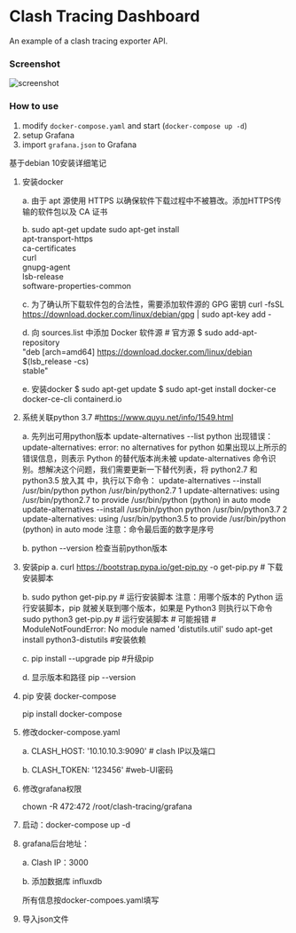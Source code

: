 # Clash Tracing Dashboard

An example of a clash tracing exporter API.

### Screenshot

![screenshot](./screenshot/screenshot.jpg)

### How to use

1. modify `docker-compose.yaml` and start (`docker-compose up -d`)
2. setup Grafana
3. import `grafana.json` to Grafana


基于debian 10安装详细笔记
1. 安装docker
 	
	a. 由于 apt 源使用 HTTPS 以确保软件下载过程中不被篡改。添加HTTPS传输的软件包以及 CA 证书
	
	b. sudo apt-get update
		sudo apt-get install \
		apt-transport-https \
		ca-certificates \
		curl \
		gnupg-agent \
		lsb-release \
		software-properties-common
	
	c. 为了确认所下载软件包的合法性，需要添加软件源的 GPG 密钥
	      	curl -fsSL https://download.docker.com/linux/debian/gpg | sudo apt-key add -
	
	d. 向 sources.list 中添加 Docker 软件源
		# 官方源
		$ sudo add-apt-repository \
		     "deb [arch=amd64] https://download.docker.com/linux/debian \
		     $(lsb_release -cs) \
		     stable"
	
	e. 安装docker
		$ sudo apt-get update
		$ sudo apt-get install docker-ce docker-ce-cli containerd.io
	
	
2. 系统关联python 3.7     #https://www.quyu.net/info/1549.html
	
	a. 先列出可用python版本
	        update-alternatives --list python
		出现错误：update-alternatives: error: no alternatives for python
		如果出现以上所示的错误信息，则表示 Python 的替代版本尚未被 update-alternatives 命令识别。想解决这个问题，我们需要更新一下替代列表，将 python2.7 和 python3.5 放入其		   中，执行以下命令：
		update-alternatives --install /usr/bin/python python /usr/bin/python2.7 1
		update-alternatives: using /usr/bin/python2.7 to provide /usr/bin/python (python) in auto mode
		update-alternatives --install /usr/bin/python python /usr/bin/python3.7 2
		update-alternatives: using /usr/bin/python3.5 to provide /usr/bin/python (python) in auto mode
		注意：命令最后面的数字是序号
	
	b. python --version 检查当前python版本
	
	
3. 安装pip
	a. curl https://bootstrap.pypa.io/get-pip.py -o get-pip.py   # 下载安装脚本
	
	b. sudo python get-pip.py    # 运行安装脚本
		注意：用哪个版本的 Python 运行安装脚本，pip 就被关联到哪个版本，如果是 Python3 则执行以下命令
		sudo python3 get-pip.py    # 运行安装脚本
		# 可能报错
		#  ModuleNotFoundError: No module named 'distutils.util'
		sudo apt-get install python3-distutils  #安装依赖
	
	c. pip install --upgrade pip    #升级pip
	
	d. 显示版本和路径
	   pip --version
		
4. pip 安装 docker-compose
	
	pip install docker-compose
		
5. 修改docker-compose.yaml
	
	a. CLASH_HOST: '10.10.10.3:9090'       # clash IP以及端口
	
	b. CLASH_TOKEN: '123456'          #web-UI密码

6. 修改grafana权限
	
	chown -R 472:472 /root/clash-tracing/grafana
		
7. 启动：docker-compose up -d
	
8. grafana后台地址：
	
	a. Clash IP：3000
	
	b. 添加数据库 influxdb
	
	所有信息按docker-compoes.yaml填写
		
9. 导入json文件
